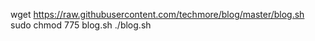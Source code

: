 wget https://raw.githubusercontent.com/techmore/blog/master/blog.sh
sudo chmod 775 blog.sh 
./blog.sh 
